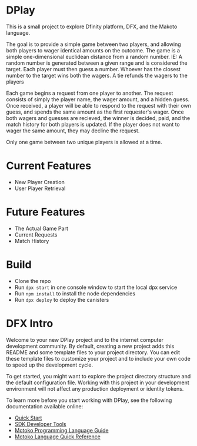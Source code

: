 # DPlay
This is a small project to explore Dfinity platform, DFX, and the Makoto language.

The goal is to provide a simple game between two players, and allowing both players to wager identical amounts on the outcome. The game is a simple one-dimensional euclidean distance from a random number. IE: A random number is generated between a given range and is considered the target. Each player must then guess a number. Whoever has the closest number to the target wins both the wagers. A tie refunds the wagers to the players

Each game begins a request from one player to another. The request consists of simply the player name, the wager amount, and a hidden guess. Once received, a player will be able to respond to the request with their own guess, and spends the same amount as the first requester's wager. Once both wagers and guesses are recieved, the winner is decided, paid, and the match history for both players is updated. If the player does not want to wager the same amount, they may decline the request.

Only one game between two unique players is allowed at a time.

# Current Features
- New Player Creation
- User Player Retrieval

# Future Features
- The Actual Game Part
- Current Requests
- Match History

# Build
- Clone the repo
- Run `dpx start` in one console window to start the local dpx service
- Run `npm install` to install the node dependencies
- Run `dpx deploy` to deploy the canisters

# DFX Intro
Welcome to your new DPlay project and to the internet computer development community. By default, creating a new project adds this README and some template files to your project directory. You can edit these template files to customize your project and to include your own code to speed up the development cycle.

To get started, you might want to explore the project directory structure and the default configuration file. Working with this project in your development environment will not affect any production deployment or identity tokens.

To learn more before you start working with DPlay, see the following documentation available online:

- [Quick Start](https://sdk.dfinity.org/docs/quickstart/quickstart-intro.html)
- [SDK Developer Tools](https://sdk.dfinity.org/docs/developers-guide/sdk-guide.html)
- [Motoko Programming Language Guide](https://sdk.dfinity.org/docs/language-guide/motoko.html)
- [Motoko Language Quick Reference](https://sdk.dfinity.org/docs/language-guide/language-manual.html)